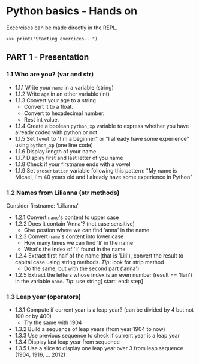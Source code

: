 # Python basics - Hands on

Excercises can be made directly in the REPL.  

```python3
>>> print("Starting exercices...")
```

## PART 1 - Presentation

### 1.1 Who are you? (var and str)

- 1.1.1 Write your ```name``` in a variable (string)
- 1.1.2 Write ```age``` in an other variable (int)
- 1.1.3 Convert your age to a string
  - Convert it to a float.  
  - Convert to hexadecimal number.  
  - Rest int value.  
- 1.1.4 Create a boolean ```python_xp``` variable to express whether you have already coded with python or not
- 1.1.5 Set ```level``` to "I'm a beginner" or "I already have some experience"  using ```python_xp``` (one line code)
- 1.1.6 Display length of your name
- 1.1.7 Display first and last letter of you name
- 1.1.8 Check if your firstname ends with a vowel
- 1.1.9 Set ```presentation``` variable following this pattern: "My name is Micael, I'm 40 years old and I already have some experience in Python"

### 1.2 Names from Lilianna (str methods)

Consider firstname: 'Lilianna'

- 1.2.1 Convert ```name```'s content to upper case
- 1.2.2 Does it contain 'Anna'? (not case sensitive)
  - Give postion where we can find 'anna' in the name
- 1.2.3 Convert ```name```'s content into lower case
  - How many times we can find 'li' in the name
  - What's the index of 'li' found in the name
- 1.2.4 Extract first half of the name (that is 'Lili'), convert the result to capital case using string methods. _Tip_: look for strip method
  - Do the same, but with the second part ('anna')
- 1.2.5 Extract the letters whose index is an even number (result == 'llan') in the variable ```name```. _Tip_: use string[ start: end: step]

### 1.3 Leap year (operators)

- 1.3.1 Compute if current year is a leap year?  (can be divided by 4 but not 100 or by 400)
  - Try the same with 1904
- 1.3.2 Build a sequence of leap years (from year 1904 to now)
- 1.3.3 Use previous sequence to check if current year is a leap year
- 1.3.4 Display last leap year from sequence
- 1.3.5 Use a slice to display one leap year over 3 from leap sequence (1904, 1916, ... 2012)
